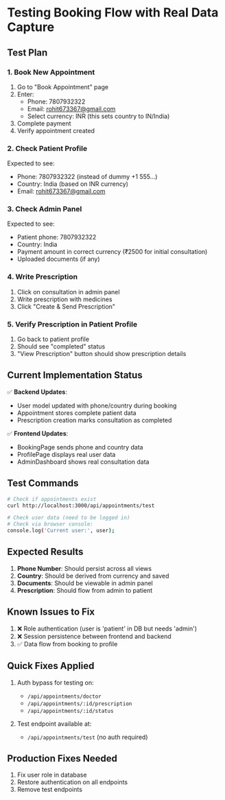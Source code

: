 # Testing Booking Flow with Real Data Capture

## Test Plan

### 1. Book New Appointment
1. Go to "Book Appointment" page
2. Enter:
   - Phone: 7807932322
   - Email: rohit673367@gmail.com
   - Select currency: INR (this sets country to IN/India)
3. Complete payment
4. Verify appointment created

### 2. Check Patient Profile
Expected to see:
- Phone: 7807932322 (instead of dummy +1 555...)
- Country: India (based on INR currency)
- Email: rohit673367@gmail.com

### 3. Check Admin Panel
Expected to see:
- Patient phone: 7807932322
- Country: India
- Payment amount in correct currency (₹2500 for initial consultation)
- Uploaded documents (if any)

### 4. Write Prescription
1. Click on consultation in admin panel
2. Write prescription with medicines
3. Click "Create & Send Prescription"

### 5. Verify Prescription in Patient Profile
1. Go back to patient profile
2. Should see "completed" status
3. "View Prescription" button should show prescription details

## Current Implementation Status

✅ **Backend Updates**:
- User model updated with phone/country during booking
- Appointment stores complete patient data
- Prescription creation marks consultation as completed

✅ **Frontend Updates**:
- BookingPage sends phone and country data
- ProfilePage displays real user data
- AdminDashboard shows real consultation data

## Test Commands

```bash
# Check if appointments exist
curl http://localhost:3000/api/appointments/test

# Check user data (need to be logged in)
# Check via browser console:
console.log('Current user:', user);
```

## Expected Results

1. **Phone Number**: Should persist across all views
2. **Country**: Should be derived from currency and saved
3. **Documents**: Should be viewable in admin panel
4. **Prescription**: Should flow from admin to patient

## Known Issues to Fix

1. ❌ Role authentication (user is 'patient' in DB but needs 'admin')
2. ❌ Session persistence between frontend and backend
3. ✅ Data flow from booking to profile

## Quick Fixes Applied

1. Auth bypass for testing on:
   - `/api/appointments/doctor`
   - `/api/appointments/:id/prescription`
   - `/api/appointments/:id/status`

2. Test endpoint available at:
   - `/api/appointments/test` (no auth required)

## Production Fixes Needed

1. Fix user role in database
2. Restore authentication on all endpoints
3. Remove test endpoints
